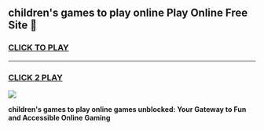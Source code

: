 
## children's games to play online Play Online Free Site 👋
<h3>
<a href="https://download.freeplayer.one?title=children's_games_to_play_online&ref=21F">CLICK TO PLAY</a></h3>
<hr>

<h3>
<a href="https://download.freeplayer.one?title=children's_games_to_play_online&ref=21F">CLICK 2 PLAY</a>
  
</h3>

<a href="https://download.freeplayer.one?title=children's_games_to_play_online&ref=21F"><img src="https://cdnb.artstation.com/p/assets/images/images/032/539/853/original/anto-thomas-button-gif.gif"></a>


**children's games to play online games unblocked: Your Gateway to Fun and Accessible Online Gaming**
